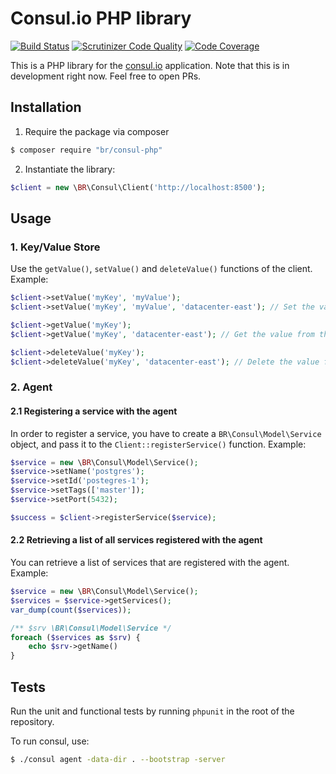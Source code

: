 Consul.io PHP library
=====================

[![Build Status](https://travis-ci.org/baldurrensch/consul-php.svg?branch=master)](https://travis-ci.org/baldurrensch/consul-php)
[![Scrutinizer Code Quality](https://scrutinizer-ci.com/g/baldurrensch/consul-php/badges/quality-score.png?s=47ccfd304909099f4a5e1241dc3d30db8f8d0134)](https://scrutinizer-ci.com/g/baldurrensch/consul-php/)
[![Code Coverage](https://scrutinizer-ci.com/g/baldurrensch/consul-php/badges/coverage.png?s=2aaa77c2ffbd7d5332a43d04f81216f7b32d1cb5)](https://scrutinizer-ci.com/g/baldurrensch/consul-php/)

This is a PHP library for the [consul.io] application. Note that this is in development right now. Feel free to open PRs.

Installation
------------

1. Require the package via composer

```bash
$ composer require "br/consul-php"
```

2. Instantiate the library:

```php
$client = new \BR\Consul\Client('http://localhost:8500');
```

Usage
-----

### 1. Key/Value Store

Use the `getValue()`, `setValue()` and `deleteValue()` functions of the client. Example:

```php
$client->setValue('myKey', 'myValue');
$client->setValue('myKey', 'myValue', 'datacenter-east'); // Set the value in the datacenter-east datacenter

$client->getValue('myKey');
$client->getValue('myKey', 'datacenter-east'); // Get the value from the datacenter-east datacenter

$client->deleteValue('myKey');
$client->deleteValue('myKey', 'datacenter-east'); // Delete the value from the datacenter-east datacenter
```

### 2. Agent

#### 2.1 Registering a service with the agent

In order to register a service, you have to create a `BR\Consul\Model\Service` object, and pass it to the
`Client::registerService()` function. Example:

```php
$service = new \BR\Consul\Model\Service();
$service->setName('postgres');
$service->setId('postegres-1');
$service->setTags(['master']);
$service->setPort(5432);

$success = $client->registerService($service);
```

#### 2.2 Retrieving a list of all services registered with the agent

You can retrieve a list of services that are registered with the agent. Example:

```php
$service = new \BR\Consul\Model\Service();
$services = $service->getServices();
var_dump(count($services));

/** $srv \BR\Consul\Model\Service */
foreach ($services as $srv) {
    echo $srv->getName()
}
```

Tests
-----

Run the unit and functional tests by running `phpunit` in the root of the repository.

[consul.io]: http://www.consul.io/

To run consul, use: 

```bash
$ ./consul agent -data-dir . --bootstrap -server
```

